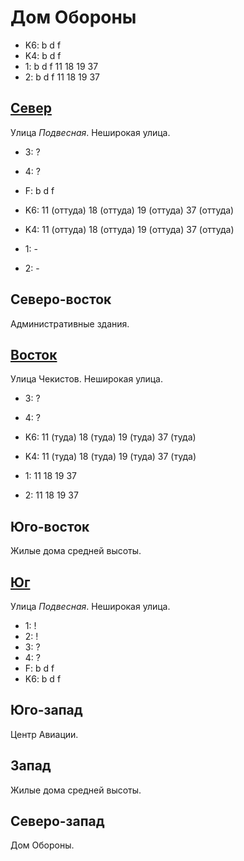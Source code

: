 # Дом Обороны

* K6:   b   d   f
* K4:   b   d   f
* 1:    b   d   f
        11  18  19  37
* 2:    b   d   f
        11  18  19  37

## [Север](./10590045.md)

Улица *Подвесная*.
Неширокая улица.

* 3:    ?
* 4:    ?
* F:    b   d   f

* K6:   11 (оттуда) 18 (оттуда) 19 (оттуда) 37 (оттуда)
* K4:   11 (оттуда) 18 (оттуда) 19 (оттуда) 37 (оттуда)
* 1:    -
* 2:    -

## Северо-восток

Административные здания.

## [Восток](./10600050.md)

Улица Чекистов.
Неширокая улица.

* 3:    ?
* 4:    ?

* K6:   11 (туда)   18 (туда)   19 (туда)   37 (туда)
* K4:   11 (туда)   18 (туда)   19 (туда)   37 (туда)
* 1:    11  18  19  37
* 2:    11  18  19  37

## Юго-восток

Жилые дома средней высоты.

## [Юг](./10590060.md)

Улица *Подвесная*.
Неширокая улица.

* 1:    !
* 2:    !
* 3:    ?
* 4:    ?
* F:    b   d   f
* K6:   b   d   f

## Юго-запад

Центр Авиации.

## Запад

Жилые дома средней высоты.

## Северо-запад

Дом Обороны.
